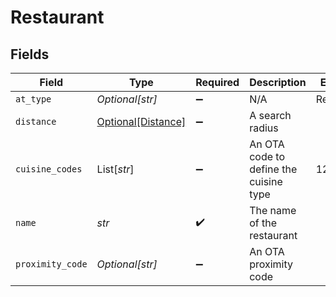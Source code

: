 # Restaurant


## Fields

| Field                                                 | Type                                                  | Required                                              | Description                                           | Example                                               |
| ----------------------------------------------------- | ----------------------------------------------------- | ----------------------------------------------------- | ----------------------------------------------------- | ----------------------------------------------------- |
| `at_type`                                             | *Optional[str]*                                       | :heavy_minus_sign:                                    | N/A                                                   | Restaurant                                            |
| `distance`                                            | [Optional[Distance]](../../models/shared/distance.md) | :heavy_minus_sign:                                    | A search radius                                       |                                                       |
| `cuisine_codes`                                       | List[*str*]                                           | :heavy_minus_sign:                                    | An OTA code to define the cuisine type                | 12                                                    |
| `name`                                                | *str*                                                 | :heavy_check_mark:                                    | The name of the restaurant                            |                                                       |
| `proximity_code`                                      | *Optional[str]*                                       | :heavy_minus_sign:                                    | An OTA proximity code                                 |                                                       |